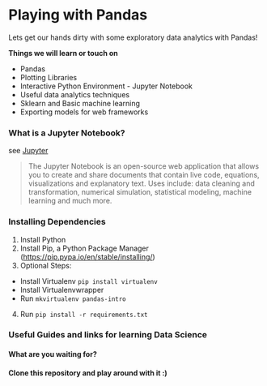 # Playing with Pandas
Lets get our hands dirty with some exploratory data analytics with Pandas! 

__Things we will learn or touch on__

* Pandas
* Plotting Libraries
* Interactive Python Environment - Jupyter Notebook
* Useful data analytics techniques
* Sklearn and Basic machine learning
* Exporting models for web frameworks


### What is a Jupyter Notebook?
see [Jupyter](http://jupyter.org/)

> The Jupyter Notebook is an open-source web application that allows you to create and share documents that contain live code, equations, visualizations and explanatory text. Uses include: data cleaning and transformation, numerical simulation, statistical modeling, machine learning and much more.


### Installing Dependencies

1. Install Python
2. Install Pip, a Python Package Manager (https://pip.pypa.io/en/stable/installing/)
3. Optional Steps:
  - Install Virtualenv ```pip install virtualenv```
  - Install Virtualenvwrapper
  - Run ```mkvirtualenv pandas-intro```
4. Run ```pip install -r requirements.txt```


### Useful Guides and links for learning Data Science

<To be added>


#### What are you waiting for? 

#### Clone this repository and play around with it :)
